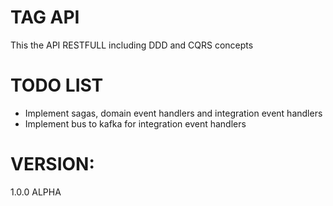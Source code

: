 # TAG API

This the API RESTFULL including DDD and CQRS concepts

# TODO LIST

- Implement sagas, domain event handlers and integration event handlers
- Implement bus to kafka for integration event handlers

# VERSION:

1.0.0 ALPHA
